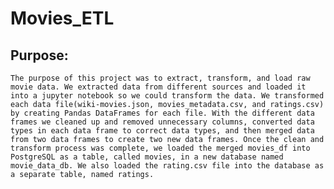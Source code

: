 # Movies_ETL
## Purpose:
    The purpose of this project was to extract, transform, and load raw movie data. We extracted data from different sources and loaded it into a jupyter notebook so we could transform the data. We transformed each data file(wiki-movies.json, movies_metadata.csv, and ratings.csv) by creating Pandas DataFrames for each file. With the different data frames we cleaned up and removed unnecessary columns, converted data types in each data frame to correct data types, and then merged data from two data frames to create two new data frames. Once the clean and transform process was complete, we loaded the merged movies_df into PostgreSQL as a table, called movies, in a new database named movie_data_db. We also loaded the rating.csv file into the database as a separate table, named ratings. 